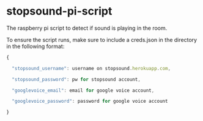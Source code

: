 stopsound-pi-script
===================

The raspberry pi script to detect if sound is playing in the room. 

To ensure the script runs, make sure to include a creds.json in the directory in the following format:

```javascript
{

  "stopsound_username": username on stopsound.herokuapp.com, 

  "stopsound_password": pw for stopsound account,

  "googlevoice_email": email for google voice account,

  "googlevoice_password": password for google voice account

}
```

